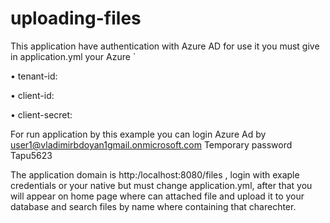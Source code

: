 # uploading-files

This application have authentication with Azure AD
for use it you must give in application.yml your Azure `

•	tenant-id:

•	client-id:

•	client-secret:

For run application by this example you can login Azure Ad by user1@vladimirbdoyan1gmail.onmicrosoft.com
Temporary password Tapu5623

The application domain is http:/localhost:8080/files  , login with exaple credentials or your native but must change application.yml, after that you will appear on home page where can attached file and upload it to your database and search files by name where containing that charechter.